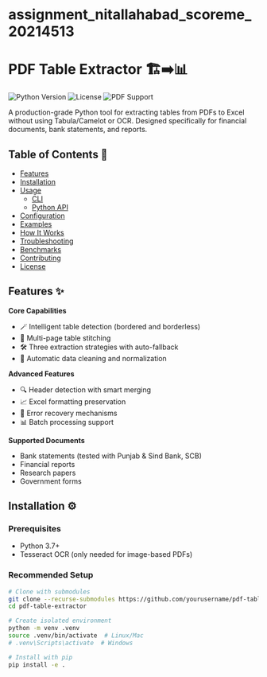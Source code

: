 # assignment_nitallahabad_scoreme_20214513

# PDF Table Extractor 🏗️➡️📊

![Python Version](https://img.shields.io/badge/python-3.7%2B-blue)
![License](https://img.shields.io/badge/license-MIT-green)
![PDF Support](https://img.shields.io/badge/PDF-Tables%20Extracted-orange)

A production-grade Python tool for extracting tables from PDFs to Excel without using Tabula/Camelot or OCR. Designed specifically for financial documents, bank statements, and reports.

## Table of Contents 📑
- [Features](#features-)
- [Installation](#installation-)
- [Usage](#usage-)
  - [CLI](#command-line-interface)
  - [Python API](#python-api)
- [Configuration](#configuration-)
- [Examples](#examples-)
- [How It Works](#how-it-works-)
- [Troubleshooting](#troubleshooting-)
- [Benchmarks](#benchmarks-)
- [Contributing](#contributing-)
- [License](#license-)

## Features ✨

**Core Capabilities**
- 🪄 Intelligent table detection (bordered and borderless)
- 📑 Multi-page table stitching
- 🛠️ Three extraction strategies with auto-fallback
- 🧹 Automatic data cleaning and normalization

**Advanced Features**
- 🔍 Header detection with smart merging
- 📈 Excel formatting preservation
- 🚦 Error recovery mechanisms
- 📊 Batch processing support

**Supported Documents**
- Bank statements (tested with Punjab & Sind Bank, SCB)
- Financial reports
- Research papers
- Government forms

## Installation ⚙️

### Prerequisites
- Python 3.7+
- Tesseract OCR (only needed for image-based PDFs)

### Recommended Setup
```bash
# Clone with submodules
git clone --recurse-submodules https://github.com/yourusername/pdf-table-extractor.git
cd pdf-table-extractor

# Create isolated environment
python -m venv .venv
source .venv/bin/activate  # Linux/Mac
# .venv\Scripts\activate  # Windows

# Install with pip
pip install -e .
